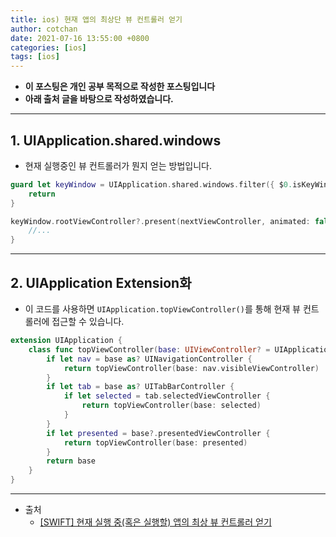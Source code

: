 ```yaml
---
title: ios) 현재 앱의 최상단 뷰 컨트롤러 얻기
author: cotchan
date: 2021-07-16 13:55:00 +0800
categories: [ios]
tags: [ios]   
---
```


+ **이 포스팅은 개인 공부 목적으로 작성한 포스팅입니다**
+ **아래 출처 글을 바탕으로 작성하였습니다.**

---

## 1. UIApplication.shared.windows

+ 현재 실행중인 뷰 컨트롤러가 뭔지 얻는 방법입니다.

```swift
guard let keyWindow = UIApplication.shared.windows.filter({ $0.isKeyWindow }).first else {
    return
}

keyWindow.rootViewController?.present(nextViewController, animated: false) {
    //...
}
```

---

## 2. UIApplication Extension화

+ 이 코드를 사용하면 `UIApplication.topViewController()`를 통해 현재 뷰 컨트롤러에 접근할 수 있습니다.

```swift
extension UIApplication {
    class func topViewController(base: UIViewController? = UIApplication.shared.keyWindow?.rootViewController) -> UIViewController? {
        if let nav = base as? UINavigationController {
            return topViewController(base: nav.visibleViewController)
        }
        if let tab = base as? UITabBarController {
            if let selected = tab.selectedViewController {
                return topViewController(base: selected)
            }
        }
        if let presented = base?.presentedViewController {
            return topViewController(base: presented)
        }
        return base
    }
}
```




---

+ 출처
  + [[SWIFT] 현재 실행 중(혹은 실행할) 앱의 최상 뷰 컨트롤러 얻기](https://g-y-e-o-m.tistory.com/93)
